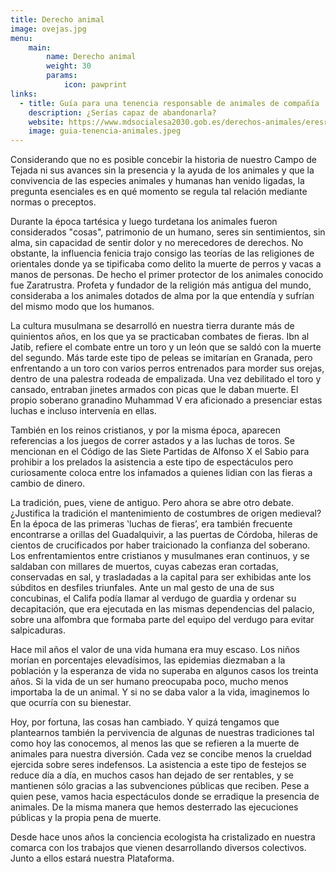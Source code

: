 ```yaml
---
title: Derecho animal
image: ovejas.jpg
menu: 
    main:
        name: Derecho animal
        weight: 30
        params:
            icon: pawprint
links:
  - title: Guía para una tenencia responsable de animales de compañía
    description: ¿Serías capaz de abandonarla?
    website: https://www.mdsocialesa2030.gob.es/derechos-animales/eresresponsable/materiales/Guia_Tenencia_Responsable_alta.pdf
    image: guia-tenencia-animales.jpeg
---
```


Considerando que no es posible concebir la historia de nuestro Campo de Tejada ni sus avances sin la presencia y la ayuda de los animales y que la convivencia de las especies animales y humanas han venido ligadas, la pregunta esenciales es en qué momento se regula tal relación mediante normas o preceptos. 

Durante la época tartésica y luego turdetana los animales fueron considerados "cosas", patrimonio de un humano, seres sin sentimientos, sin alma, sin capacidad de sentir dolor y no merecedores de derechos. No obstante, la influencia fenicia trajo consigo las teorías de las religiones de orientales donde ya se tipificaba como delito la muerte de perros y vacas a manos de personas. De hecho el primer protector de los animales conocido fue Zaratrustra. Profeta y fundador de la religión más antigua del mundo, consideraba a los animales dotados de alma por la que entendía y sufrían del mismo modo que los humanos. 

La cultura musulmana se desarrolló en nuestra tierra durante más de quinientos años, en los que ya se practicaban combates de fieras. Ibn al Jatib, refiere el combate entre un toro y un león que se saldó con la muerte del segundo. Más tarde este tipo de peleas se imitarían en Granada, pero enfrentando a un toro con varios perros entrenados para morder sus orejas, dentro de una palestra rodeada de empalizada. Una vez debilitado el toro y cansado, entraban jinetes armados con picas que le daban muerte. El propio soberano granadino Muhammad V era aficionado a presenciar estas luchas e incluso intervenía en ellas.

También en los reinos cristianos, y por la misma época, aparecen referencias a los juegos de correr astados y a las luchas de toros. Se mencionan en el Código de las Siete Partidas de Alfonso X el Sabio para prohibir a los prelados la asistencia a este tipo de espectáculos pero curiosamente coloca entre los infamados a quienes lidian con las fieras a cambio de dinero. 

La tradición, pues, viene de antiguo. Pero ahora se abre otro debate. ¿Justifica la tradición el mantenimiento de costumbres de origen medieval? En la época de las primeras ‛luchas de fieras’, era también frecuente encontrarse a orillas del Guadalquivir, a las puertas de Córdoba, hileras de cientos de crucificados por haber traicionado la confianza del soberano. Los enfrentamientos entre cristianos y musulmanes eran continuos, y se saldaban con millares de muertos, cuyas cabezas eran cortadas, conservadas en sal, y trasladadas a la capital para ser exhibidas ante los súbditos en desfiles triunfales. Ante un mal gesto de una de sus concubinas, el Califa podía llamar al verdugo de guardia y ordenar su decapitación, que era ejecutada en las mismas dependencias del palacio, sobre una alfombra que formaba parte del equipo del verdugo para evitar salpicaduras.

Hace mil años el valor de una vida humana era muy escaso. Los niños morían en porcentajes elevadísimos, las epidemias diezmaban a la población y la esperanza de vida no superaba en algunos casos los treinta años. Si la vida de un ser humano preocupaba poco, mucho menos importaba la de un animal. Y si no se daba valor a la vida, imaginemos lo que ocurría con su bienestar.

Hoy, por fortuna, las cosas han cambiado. Y quizá tengamos que plantearnos también la pervivencia de algunas de nuestras tradiciones tal como hoy las conocemos, al menos las que se refieren a la muerte de animales para nuestra diversión. Cada vez se concibe menos la crueldad ejercida sobre seres indefensos. La asistencia a este tipo de festejos se reduce día a día, en muchos casos han dejado de ser rentables, y se mantienen sólo gracias a las subvenciones públicas que reciben. Pese a quien pese, vamos hacia espectáculos donde se erradique la presencia de animales. De la misma manera que hemos desterrado las ejecuciones públicas y la propia pena de muerte.

Desde hace unos años la conciencia ecologista ha cristalizado en nuestra comarca con los trabajos que vienen desarrollando diversos colectivos. Junto a ellos estará nuestra Plataforma.

